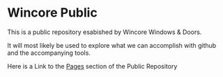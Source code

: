 # Wincore Public

This is a public repository esabished by Wincore Windows & Doors.

It will most likely be used to explore what we can accomplish with github and the accompanying tools. 

Here is a Link to the [Pages](https://wincore-windows.github.io/public/) section of the Public Repository

